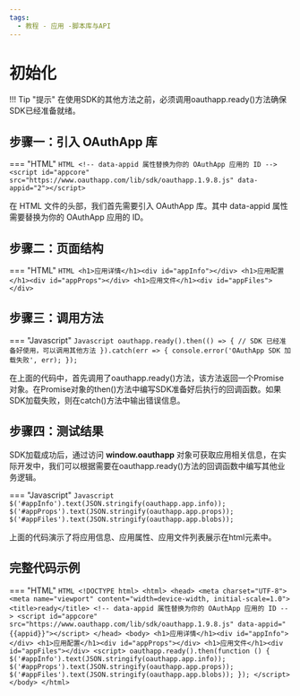 ```yaml
---
tags:
  - 教程 - 应用 -脚本库与API
---
```


# 初始化

!!! Tip "提示"
    在使用SDK的其他方法之前，必须调用oauthapp.ready()方法确保SDK已经准备就绪。


## 步骤一：引入 OAuthApp 库
=== "HTML"
    ```HTML
    <!-- data-appid 属性替换为你的 OAuthApp 应用的 ID -->
    <script id="appcore" src="https://www.oauthapp.com/lib/sdk/oauthapp.1.9.8.js" data-appid="2"></script>
    ```

在 HTML 文件的头部，我们首先需要引入 OAuthApp 库。其中 data-appid 属性需要替换为你的 OAuthApp 应用的 ID。

## 步骤二：页面结构

=== "HTML"
    ```HTML
    <h1>应用详情</h1><div id="appInfo"></div>
    <h1>应用配置</h1><div id="appProps"></div>
    <h1>应用文件</h1><div id="appFiles"></div>
    ```


## 步骤三：调用方法

=== "Javascript"
    ```Javascript
    oauthapp.ready().then(() => {
      // SDK 已经准备好使用，可以调用其他方法
    }).catch(err => {
      console.error('OAuthApp SDK 加载失败', err);
    });
    ```

在上面的代码中，首先调用了oauthapp.ready()方法，该方法返回一个Promise对象。在Promise对象的then()方法中编写SDK准备好后执行的回调函数。如果SDK加载失败，则在catch()方法中输出错误信息。

## 步骤四：测试结果

SDK加载成功后，通过访问 **window.oauthapp** 对象可获取应用相关信息，在实际开发中，我们可以根据需要在oauthapp.ready()方法的回调函数中编写其他业务逻辑。

=== "Javascript"
    ```Javascript
      $('#appInfo').text(JSON.stringify(oauthapp.app.info));
      $('#appProps').text(JSON.stringify(oauthapp.app.props));
      $('#appFiles').text(JSON.stringify(oauthapp.app.blobs));
    ```

上面的代码演示了将应用信息、应用属性、应用文件列表展示在html元素中。

## 完整代码示例

=== "HTML"
    ```HTML
    <!DOCTYPE html>
    <html>
    <head>
        <meta charset="UTF-8">
        <meta name="viewport" content="width=device-width, initial-scale=1.0">
        <title>ready</title>
        <!-- data-appid 属性替换为你的 OAuthApp 应用的 ID -->
        <script id="appcore" src="https://www.oauthapp.com/lib/sdk/oauthapp.1.9.8.js" data-appid="{{appid}}"></script>
    </head>
    <body>
    <h1>应用详情</h1><div id="appInfo"></div>
    <h1>应用配置</h1><div id="appProps"></div>
    <h1>应用文件</h1><div id="appFiles"></div>
    <script>
        oauthapp.ready().then(function () {
          $('#appInfo').text(JSON.stringify(oauthapp.app.info));
          $('#appProps').text(JSON.stringify(oauthapp.app.props));
          $('#appFiles').text(JSON.stringify(oauthapp.app.blobs));
        });
    </script>
    </body>
    </html>
    ```